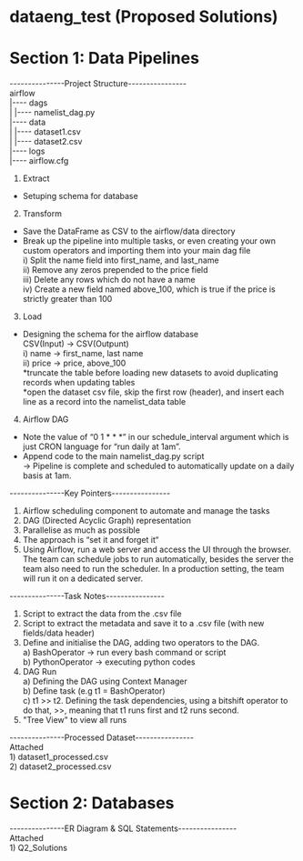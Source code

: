 # dataeng_test (Proposed Solutions)
# Section 1: Data Pipelines
---------------Project Structure----------------
<br />airflow
<br />|---- dags
<br />|      |---- namelist_dag.py
<br />|---- data
<br />|      |---- dataset1.csv
<br />|      |---- dataset2.csv
<br />|---- logs
<br />|---- airflow.cfg


1. Extract
- Setuping schema for database

2. Transform
- Save the DataFrame as CSV to the airflow/data directory
- Break up the pipeline into multiple tasks, or even creating your own custom operators and importing them into your main dag file
<br />i) Split the name field into first_name, and last_name
<br />ii) Remove any zeros prepended to the price field
<br />iii) Delete any rows which do not have a name
<br />iv) Create a new field named above_100, which is true if the price is strictly greater than 100

3. Load
- Designing the schema for the airflow database
<br />CSV(Input) -> CSV(Outpunt)
<br />i) name -> first_name, last name
<br />ii) price -> price, above_100
<br />*truncate the table before loading new datasets to avoid duplicating records when updating tables
<br />*open the dataset csv file, skip the first row (header), and insert each line as a record into the namelist_data table

4. Airflow DAG
- Note the value of “0 1 * * *” in our schedule_interval argument which is just CRON language for “run daily at 1am”.
- Append code to the main namelist_dag.py script
<br />-> Pipeline is complete and scheduled to automatically update on a daily basis at 1am.

---------------Key Pointers----------------
1) Airflow scheduling component to automate and manage the tasks
2) DAG (Directed Acyclic Graph) representation
3) Parallelise as much as possible
4) The approach is “set it and forget it“ 
5) Using Airflow, run a web server and access the UI through the browser. The team can schedule jobs to run automatically, besides the server the team also need to run the scheduler. In a production setting, the team will run it on a dedicated server.

---------------Task Notes----------------
1) Script to extract the data from the .csv file
2) Script to extract the metadata and save it to a .csv file (with new fields/data header)
3) Define and initialise the DAG, adding two operators to the DAG.
  <br />a) BashOperator -> run every bash command or script
  <br />b) PythonOperator -> executing python codes
4) DAG Run
  <br />a) Defining the DAG using Context Manager
  <br />b) Define task (e.g t1 = BashOperator)
  <br />c) t1 >> t2. Defining the task dependencies, using a bitshift operator to do that, >>, meaning that t1 runs first and t2 runs second.
5) "Tree View" to view all runs

---------------Processed Dataset----------------
<br />Attached 
  <br />1) dataset1_processed.csv
  <br />2) dataset2_processed.csv


# Section 2: Databases
---------------ER Diagram & SQL Statements----------------
  <br />Attached 
  <br />1) Q2_Solutions

